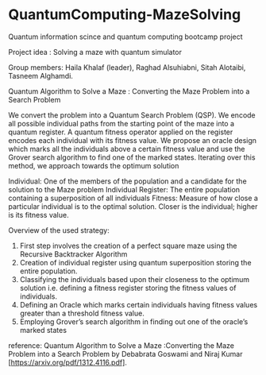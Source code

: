 # QuantumComputing-MazeSolving
Quantum information scince and quantum computing bootcamp project


Project idea : Solving a maze with quantum simulator

Group members:
Haila Khalaf (leader),
Raghad Alsuhiabni,
Sitah Alotaibi,
Tasneem Alghamdi.

Quantum Algorithm to Solve a Maze : Converting the Maze Problem into a Search Problem

We convert the problem into a Quantum Search Problem (QSP). We encode all possible individual paths from the starting point of the maze into a quantum register. A quantum fitness operator applied on the register encodes each individual with its fitness value. We propose an oracle design which marks all the individuals above a certain fitness value and use the Grover search algorithm to find one of the marked states. Iterating over this method, we approach towards the optimum solution

Individual: One of the members of the population and a candidate for the solution to the Maze problem 
Individual Register: The entire population containing a superposition of all individuals 
Fitness: Measure of how close a particular individual is to the optimal solution. Closer is the individual; higher is its fitness value.

Overview of the used strategy:
1. First step involves the creation of a perfect square maze using the Recursive Backtracker Algorithm
2. Creation of individual register using quantum superposition storing the entire population. 
3. Classifying the individuals based upon their closeness to the optimum solution i.e. defining a fitness register storing the fitness values of individuals. 
4. Defining an Oracle which marks certain individuals having fitness values greater than a threshold fitness value. 
5. Employing Grover’s search algorithm in finding out one of the oracle’s marked states




reference: Quantum Algorithm to Solve a Maze :Converting the Maze Problem into a Search Problem by Debabrata Goswami and Niraj Kumar [https://arxiv.org/pdf/1312.4116.pdf]. 

